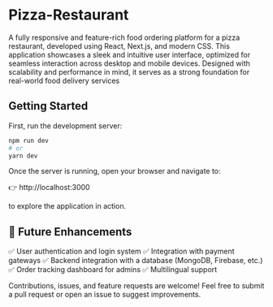# Pizza-Restaurant

A fully responsive and feature-rich food ordering platform for a pizza restaurant, developed using React, Next.js, and modern CSS. This application showcases a sleek and intuitive user interface, optimized for seamless interaction across desktop and mobile devices. Designed with scalability and performance in mind, it serves as a strong foundation for real-world food delivery services

## Getting Started

First, run the development server:

```bash
npm run dev
# or
yarn dev
```

Once the server is running, open your browser and navigate to:

👉 http://localhost:3000

to explore the application in action.

## 🚧 Future Enhancements

✅ User authentication and login system
✅ Integration with payment gateways
✅ Backend integration with a database (MongoDB, Firebase, etc.)
✅ Order tracking dashboard for admins
✅ Multilingual support

Contributions, issues, and feature requests are welcome! Feel free to submit a pull request or open an issue to suggest improvements.
